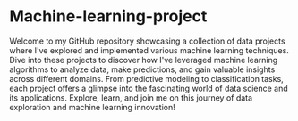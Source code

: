 # **Machine-learning-project**

Welcome to my GitHub repository showcasing a collection of data projects where I've explored and implemented various machine learning techniques. Dive into these projects to discover how I've leveraged machine learning algorithms to analyze data, make predictions, and gain valuable insights across different domains. From predictive modeling to classification tasks, each project offers a glimpse into the fascinating world of data science and its applications. Explore, learn, and join me on this journey of data exploration and machine learning innovation!
